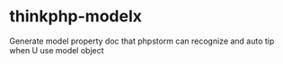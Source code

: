 # thinkphp-modelx
Generate model property doc that phpstorm can recognize and auto tip when U use model object
